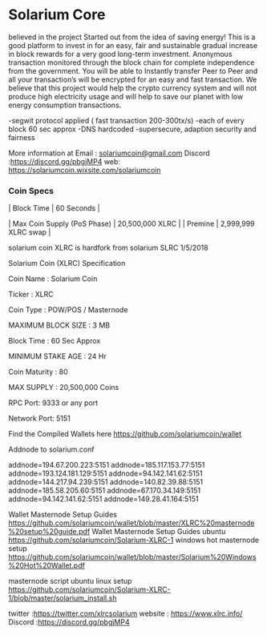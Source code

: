 Solarium Core 
=================================================

believed in the project  Started out from the idea of saving energy! This is a good platform to invest in for an easy, fair and sustainable gradual increase in block rewards for a very good long-term investment. Anonymous transaction monitored through the block chain for complete independence from the government. You will be able to Instantly transfer Peer to Peer and all your transaction’s will be encrypted for an easy and fast transaction. We believe that this project would help the crypto currency system and will not produce high electricity usage and will help to save our planet with low energy consumption transactions.

-segwit protocol applied ( fast transaction 200-300tx/s) 
-each of every block 60 sec approx 
-DNS hardcoded 
-supersecure, adaption security and fairness

More information at Email : solariumcoin@gmail.com
Discord :https://discord.gg/pbgjMP4
web: https://solariumcoin.wixsite.com/solariumcoin

### Coin Specs
| Block Time                  | 60 Seconds      |

| Max Coin Supply (PoS Phase) | 20,500,000 XLRC |
| Premine                     | 2,999,999 XLRC swap |

solarium coin XLRC is hardfork from solarium SLRC 1/5/2018

Solarium Coin (XLRC) Specification

Coin Name : Solarium Coin

Ticker : XLRC

Coin Type : POW/POS / Masternode

MAXIMUM BLOCK SIZE : 3 MB

Block Time : 60 Sec Approx

MINIMUM STAKE AGE : 24 Hr

Coin Maturity : 80

MAX SUPPLY : 20,500,000 Coins

RPC Port: 9333 or any port

Network Port: 5151

Find the Compiled Wallets here https://github.com/solariumcoin/wallet

Addnode to solarium.conf

addnode=194.67.200.223:5151
addnode=185.117.153.77:5151
addnode=193.124.181.129:5151
addnode=94.142.141.62:5151
addnode=144.217.94.239:5151
addnode=140.82.39.88:5151
addnode=185.58.205.60:5151
addnode=67.170.34.149:5151
addnode=94.142.141.62:5151
addnode=149.28.41.164:5151

Wallet Masternode Setup Guides https://github.com/solariumcoin/wallet/blob/master/XLRC%20masternode%20setup%20guide.pdf
Wallet Masternode Setup Guides ubuntu https://github.com/solariumcoin/Solarium-XLRC-1
windows hot masternode setup https://github.com/solariumcoin/wallet/blob/master/Solarium%20Windows%20Hot%20Wallet.pdf

masternode script ubuntu linux setup https://github.com/solariumcoin/Solarium-XLRC-1/blob/master/solarium_install.sh


twitter :https://twitter.com/xlrcsolarium
website : https://www.xlrc.info/
Discord :https://discord.gg/pbgjMP4
